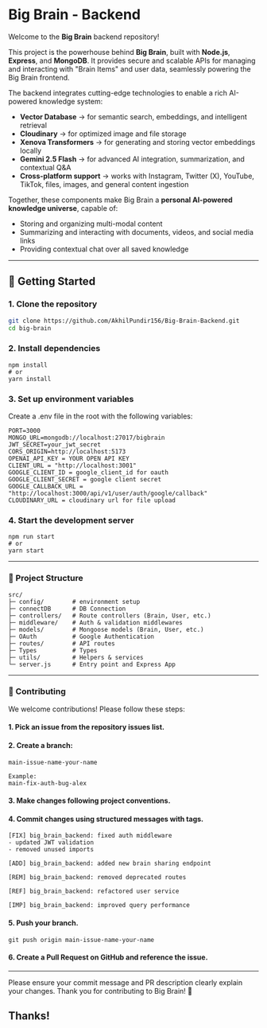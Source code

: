 # Big Brain - Backend

Welcome to the **Big Brain** backend repository!  

This project is the powerhouse behind **Big Brain**, built with **Node.js**, **Express**, and **MongoDB**. It provides secure and scalable APIs for managing and interacting with "Brain Items" and user data, seamlessly powering the Big Brain frontend.  

The backend integrates cutting-edge technologies to enable a rich AI-powered knowledge system:  
- **Vector Database** → for semantic search, embeddings, and intelligent retrieval  
- **Cloudinary** → for optimized image and file storage  
- **Xenova Transformers** → for generating and storing vector embeddings locally  
- **Gemini 2.5 Flash** → for advanced AI integration, summarization, and contextual Q&A  
- **Cross-platform support** → works with Instagram, Twitter (X), YouTube, TikTok, files, images, and general content ingestion  

Together, these components make Big Brain a **personal AI-powered knowledge universe**, capable of:  
- Storing and organizing multi-modal content  
- Summarizing and interacting with documents, videos, and social media links  
- Providing contextual chat over all saved knowledge  


---

## 🚀 Getting Started

### 1. Clone the repository
```bash
git clone https://github.com/AkhilPundir156/Big-Brain-Backend.git
cd big-brain
```
### 2. Install dependencies
```
npm install
# or
yarn install
```
### 3. Set up environment variables
Create a .env file in the root with the following variables:
```
PORT=3000
MONGO_URL=mongodb://localhost:27017/bigbrain
JWT_SECRET=your_jwt_secret
CORS_ORIGIN=http://localhost:5173
OPENAI_API_KEY = YOUR OPEN API KEY
CLIENT_URL = "http://localhost:3001"
GOOGLE_CLIENT_ID = google_client_id for oauth
GOOGLE_CLIENT_SECRET = google client secret
GOOGLE_CALLBACK_URL = "http://localhost:3000/api/v1/user/auth/google/callback"
CLOUDINARY_URL = cloudinary url for file upload
```
### 4. Start the development server
```
npm run start
# or
yarn start
```
---
### 📁 Project Structure
```
src/
├─ config/        # environment setup
├─ connectDB      # DB Connection
├─ controllers/   # Route controllers (Brain, User, etc.)
├─ middleware/    # Auth & validation middlewares
├─ models/        # Mongoose models (Brain, User, etc.)
├─ OAuth          # Google Authentication
├─ routes/        # API routes
├─ Types          # Types
├─ utils/         # Helpers & services
└─ server.js      # Entry point and Express App
```
---
### 🤝 Contributing
We welcome contributions! Please follow these steps:
#### 1. Pick an issue from the repository issues list.
#### 2. Create a branch:
```
main-issue-name-your-name

Example:
main-fix-auth-bug-alex
```
#### 3. Make changes following project conventions.
#### 4. Commit changes using structured messages with tags.
```
[FIX] big_brain_backend: fixed auth middleware
- updated JWT validation
- removed unused imports

[ADD] big_brain_backend: added new brain sharing endpoint

[REM] big_brain_backend: removed deprecated routes

[REF] big_brain_backend: refactored user service

[IMP] big_brain_backend: improved query performance
```
#### 5. Push your branch.
```
git push origin main-issue-name-your-name
```
#### 6. Create a Pull Request on GitHub and reference the issue.
---
Please ensure your commit message and PR description clearly explain your changes.
Thank you for contributing to Big Brain! 🎉
## Thanks!
